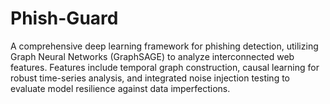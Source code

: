 # Phish-Guard
A comprehensive deep learning framework for phishing detection, utilizing Graph Neural Networks (GraphSAGE) to analyze interconnected web features. Features include temporal graph construction, causal learning for robust time-series analysis, and integrated noise injection testing to evaluate model resilience against data imperfections. 
